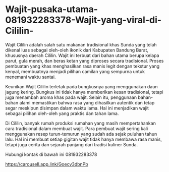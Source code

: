 # Wajit-pusaka-utama-081932283378-Wajit-yang-viral-di-Cililin-
Wajit Cililin adalah salah satu makanan tradisional khas Sunda yang telah dikenal luas sebagai oleh-oleh ikonik dari Kabupaten Bandung Barat, khususnya daerah Cililin. Wajit ini terbuat dari bahan utama berupa kelapa parut, gula merah, dan beras ketan yang diproses secara tradisional. Proses pembuatan yang khas menghasilkan rasa manis legit dengan tekstur yang kenyal, membuatnya menjadi pilihan camilan yang sempurna untuk menemani waktu santai.

Keunikan Wajit Cililin terletak pada bungkusnya yang menggunakan daun jagung kering. Bungkus ini tidak hanya memberikan kesan tradisional, tetapi juga menambah aroma khas pada wajit. Selain itu, penggunaan bahan-bahan alami memastikan bahwa rasa yang dihasilkan autentik dan tetap segar meskipun disimpan dalam waktu lama. Hal ini menjadikan wajit sebagai pilihan oleh-oleh yang praktis dan tahan lama.

Di Cililin, banyak rumah produksi rumahan yang masih mempertahankan cara tradisional dalam membuat wajit. Para pembuat wajit sering kali menggunakan resep turun-temurun yang sudah ada sejak puluhan tahun lalu. Hal ini membuat setiap gigitan wajit tidak hanya membawa rasa manis, tetapi juga cerita dan sejarah panjang dari tradisi kuliner Sunda.

Hubungi kontak di bawah ini
081932283378

https://carousell.app.link/Goecv3dbnPb
